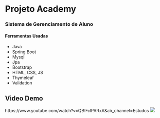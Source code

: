  <h1>Projeto Academy</h1>
 
<h3>Sistema de Gerenciamento de Aluno</h3>
<h4>Ferramentas Usadas</h4>
<ul>
  <li>Java</li>
  <li>Spring Boot</li>
  <li>Mysql</li>
  <li>Jpa</li>
  <li>Bootstrap</li>
  <li>HTML, CSS, JS</li>
  <li>Thymeleaf</li>
  <li>Validation</li>
</ul>
 
 <h2>Video Demo</h2>
https://www.youtube.com/watch?v=QBIFclPARxA&ab_channel=Estudos
<img src="src/main/resources/static/img/projetoAcademy.gif" />
